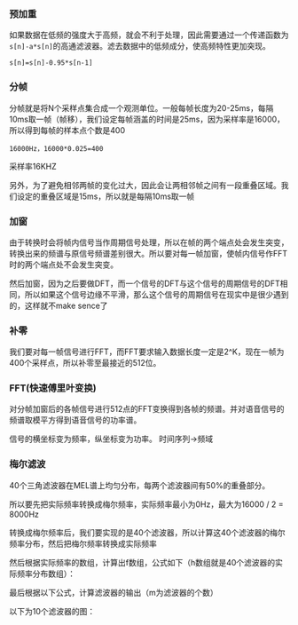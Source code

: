 ### 预加重

如果数据在低频的强度大于高频，就会不利于处理，因此需要通过一个传递函数为```s[n]-a*s[n]```的高通滤波器。滤去数据中的低频成分，使高频特性更加突现。

```s[n]=s[n]-0.95*s[n-1]```

### 分帧

分帧就是将N个采样点集合成一个观测单位。一般每帧长度为20-25ms，每隔10ms取一帧（帧移），我们设定每帧涵盖的时间是25ms，因为采样率是16000，所以得到每帧的样本点个数是400  

```16000Hz，16000*0.025=400```

采样率16KHZ 

另外，为了避免相邻两帧的变化过大，因此会让两相邻帧之间有一段重叠区域。我们设定的重叠区域是15ms，所以就是每隔10ms取一帧

### 加窗

由于转换时会将帧内信号当作周期信号处理，所以在帧的两个端点处会发生突变，转换出来的频谱与原信号频谱差别很大。所以要对每一帧加窗，使帧内信号作FFT时的两个端点处不会发生突变。

然后加窗，因为之后要做DFT，而一个信号的DFT与这个信号的周期信号的DFT相同，所以如果这个信号边缘不平滑，那么这个信号的周期信号在现实中是很少遇到的，这样就不make sence了

### 补零

我们要对每一帧信号进行FFT，而FFT要求输入数据长度一定是2^K，现在一帧为400个采样点，所以补零至最接近的512位。

### FFT(快速傅里叶变换)

对分帧加窗后的各帧信号进行512点的FFT变换得到各帧的频谱。并对语音信号的频谱取模平方得到语音信号的功率谱。

信号的横坐标变为频率，纵坐标变为功率。  时间序列->频域

### 梅尔滤波

40个三角滤波器在MEL谱上均匀分布，每两个滤波器间有50%的重叠部分。

所以要先把实际频率转换成梅尔频率，实际频率最小为0Hz，最大为16000 / 2 = 8000Hz 

 

转换成梅尔频率后，我们要实现的是40个滤波器，所以计算这40个滤波器的梅尔频率分布，然后把梅尔频率转换成实际频率

 

然后根据实际频率的数组，计算出f数组，公式如下（h数组就是40个滤波器的实际频率分布数组）：

 

最后根据以下公式，计算滤波器的输出（m为滤波器的个数）

 

以下为10个滤波器的图：

 

